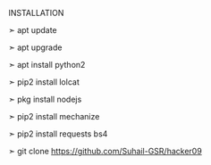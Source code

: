 INSTALLATION


➣ apt update
 
➣ apt upgrade 

➣ apt install python2 

➣ pip2 install lolcat 

➣ pkg install nodejs

➣ pip2 install mechanize

➣ pip2 install requests bs4

➣ git clone https://github.com/Suhail-GSR/hacker09

